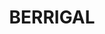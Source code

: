 ---
lastmod: '2025-04-06T06:05:20+00:00'
latitude: -29.96557013
layout: suburb
longitude: 150.1146539
postcode: '2390'
state: NSW
title: BERRIGAL
url: /nsw/berrigal/
---